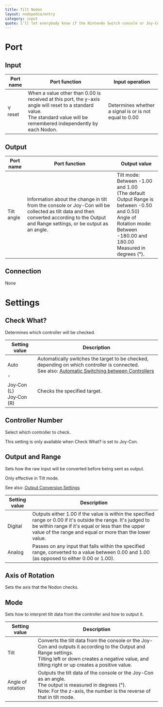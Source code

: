```yaml
---
title: Tilt Nodon
layout: nodopedia/entry
category: input
quote: I'll let everybody know if the Nintendo Switch console or Joy-Con is being tilted!
---
```


# Port
## Input
<div class="table-wrapper"><table><thead><tr><th>Port name</th><th>Port function</th><th>Input operation</th></tr></thead><tbody><tr><td>Y reset</td><td>When a value other than 0.00 is received at this port, the y-axis angle will reset to a standard value.<br>The standard value will be remembered independently by each Nodon.</td><td>Determines whether a signal is or is not equal to 0.00</td></tr></tbody></table></div>

## Output
<div class="table-wrapper"><table><thead><tr><th>Port name</th><th>Port function</th><th>Output value</th></tr></thead><tbody><tr><td rowspan="2">Tilt angle</td><td>Information about the change in tilt from the console or Joy-Con will be collected as tilt data and then converted according to the Output and Range settings, or be output as an angle.</td><td>Tilt mode: Between -1.00 and 1.00<br>(The default Output Range is between -0.50 and 0.50)<br>Angle of Rotation mode: Between -180.00 and 180.00<br>Measured in degrees (°).</td></tr></tbody></table></div>

## Connection
None

# Settings
## Check What?
Determines which controller will be checked.

<div class="table-wrapper"><table><thead><tr><th>Setting value</th><th>Description</th></tr></thead><tbody><tr><td>Auto</td><td>Automatically switches the target to be checked, depending on which controller is connected.<br>See also: <a href="/gbg/nodopedia/tips/automatic-switching-between-controllers">Automatic Switching between Controllers</a></td></tr><tr><td><br>Joy‑Con (L)<br>Joy‑Con (R)</td><td>Checks the specified target.</td></tr></tbody></table></div>

## Controller Number
Select which controller to check.

This setting is only available when Check What? is set to Joy-Con.

## Output and Range
Sets how the raw input will be converted before being sent as output.

Only effective in Tilt mode.

See also: <a href="/gbg/nodopedia/tips/output-conversion-settings">Output Conversion Settings</a>

<div class="table-wrapper"><table><thead><tr><th>Setting value</th><th>Description</th></tr></thead><tbody><tr><td>Digital</td><td>Outputs either 1.00 if the value is within the specified range or 0.00 if it's outside the range. It's judged to be within range if it's equal or less than the upper value of the range and equal or more than the lower value.</td></tr><tr><td>Analog</td><td>Passes on any input that falls within the specified range, converted to a value between 0.00 and 1.00 (as opposed to either 0.00 or 1.00).</td></tr></tbody></table></div>

## Axis of Rotation
Sets the axis that the Nodon checks.

## Mode
Sets how to interpret tilt data from the controller and how to output it.

<div class="table-wrapper"><table><thead><tr><th>Setting value</th><th>Description</th></tr></thead><tbody><tr><td>Tilt</td><td>Converts the tilt data from the console or the Joy-Con and outputs it according to the Output and Range settings.<br>Tilting left or down creates a negative value, and tilting right or up creates a positive value.</td></tr><tr><td>Angle of rotation</td><td>Outputs the tilt data of the console or the Joy-Con as an angle.<br>The output is measured in degrees (°).<br>Note: For the z-axis, the number is the reverse of that in tilt mode.</td></tr></tbody></table></div>